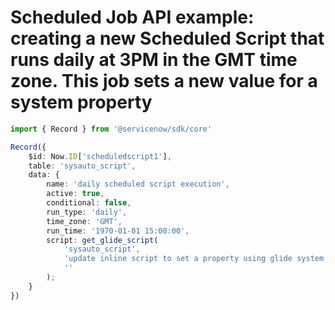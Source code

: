 # Scheduled Job API example: creating a new Scheduled Script that runs daily at 3PM in the GMT time zone. This job sets a new value for a system property
```typescript
import { Record } from '@servicenow/sdk/core'

Record({
	$id: Now.ID['scheduledscript1'],
	table: 'sysauto_script',
	data: {
		name: 'daily scheduled script execution',
		active: true,
		conditional: false,
		run_type: 'daily',
		time_zone: 'GMT',
		run_time: '1970-01-01 15:00:00',
		script: get_glide_script(
			'sysauto_script',
			'update inline script to set a property using glide system (gs) api: gs.setProperty("scheduled_job_ran_1", "true");',
			''
		);
	}
})
```